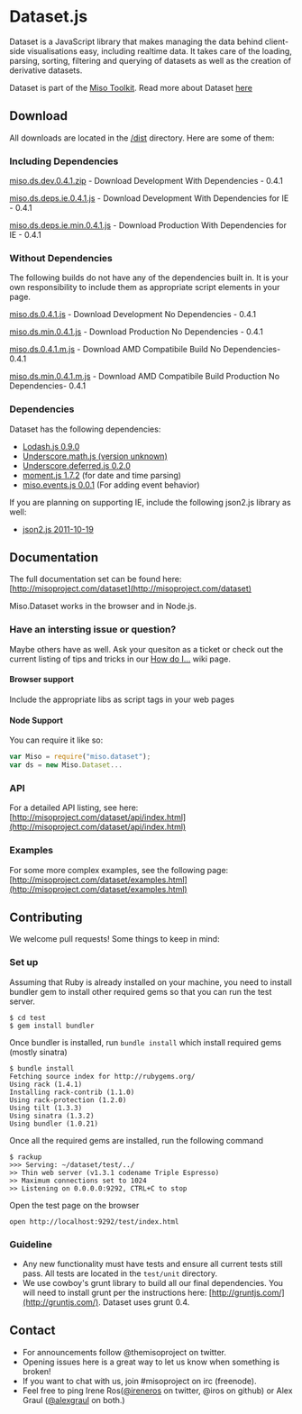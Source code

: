 # Dataset.js

Dataset is a JavaScript library that makes managing the data behind client-side visualisations easy, including realtime data. It takes care of the loading, parsing, sorting, filtering and querying of datasets as well as the creation of derivative datasets.

Dataset is part of the [Miso Toolkit](http://misoproject.com).
Read more about Dataset [here](http://misoproject.com/dataset)

## Download 

All downloads are located in the [/dist](https://github.com/misoproject/dataset/tree/master/dist) directory. Here are some of them:

### Including Dependencies


[miso.ds.dev.0.4.1.zip](https://github.com/downloads/misoproject/dataset/miso.ds.dev.0.4.1.zip) - Download Development With Dependencies - 0.4.1

[miso.ds.deps.ie.0.4.1.js](https://github.com/downloads/misoproject/dataset/miso.ds.deps.ie.0.4.1.js) - Download Development With Dependencies for IE - 0.4.1

[miso.ds.deps.ie.min.0.4.1.js](https://github.com/downloads/misoproject/dataset/miso.ds.deps.ie.0.4.1.js) - Download Production With Dependencies for IE - 0.4.1

### Without Dependencies

The following builds do not have any of the dependencies built in. It is your own responsibility to include them as appropriate script elements in your page.

[miso.ds.0.4.1.js](https://github.com/downloads/misoproject/dataset/miso.ds.0.4.1.js) - Download Development No Dependencies - 0.4.1

[miso.ds.min.0.4.1.js](https://github.com/misoproject/dataset/tree/master/dist/miso.ds.min.0.4.1.js) - Download Production No Dependencies - 0.4.1

[miso.ds.0.4.1.m.js](https://github.com/misoproject/dataset/tree/master/dist/miso.ds.0.4.1.m.js) - Download AMD Compatibile Build No Dependencies- 0.4.1

[miso.ds.min.0.4.1.m.js](https://github.com/misoproject/dataset/tree/master/dist/miso.ds.min.0.4.1.m.js) - Download AMD Compatibile Build Production No Dependencies- 0.4.1


### Dependencies

Dataset has the following dependencies:

* [Lodash.js 0.9.0](http://lodash.com/)
* [Underscore.math.js (version unknown)](https://github.com/syntagmatic/underscore.math) 
* [Underscore.deferred.js 0.2.0](https://github.com/wookiehangover/underscore.Deferred)
* [moment.js 1.7.2](http://momentjs.com/) (for date and time parsing)
* [miso.events.js 0.0.1](http://github.com/misoproject/events) (For adding event behavior)

If you are planning on supporting IE, include the following json2.js library as well:
* [json2.js 2011-10-19](https://github.com/douglascrockford/JSON-js) 


## Documentation

The full documentation set can be found here:
[http://misoproject.com/dataset](http://misoproject.com/dataset)

Miso.Dataset works in the browser and in Node.js.

### Have an intersting issue or question?

Maybe others have as well. Ask your quesiton as a ticket
or check out the current listing of tips and tricks in our
[How do I...](https://github.com/misoproject/dataset/wiki/How-Do-I...) 
wiki page.

#### Browser support

Include the appropriate libs as script tags in your web pages

#### Node Support

You can require it like so:

```javascript
var Miso = require("miso.dataset");
var ds = new Miso.Dataset...
```

### API

For a detailed API listing, see here:
[http://misoproject.com/dataset/api/index.html](http://misoproject.com/dataset/api/index.html)

### Examples

For some more complex examples, see the following page:
[http://misoproject.com/dataset/examples.html](http://misoproject.com/dataset/examples.html)

## Contributing

We welcome pull requests! Some things to keep in mind:

### Set up

Assuming that Ruby is already installed on your machine, you need to install bundler gem to install other required gems so that you can run the test server.

    $ cd test
    $ gem install bundler

Once bundler is installed, run ``bundle install`` which install required gems (mostly sinatra)

    $ bundle install
    Fetching source index for http://rubygems.org/
    Using rack (1.4.1)
    Installing rack-contrib (1.1.0)
    Using rack-protection (1.2.0)
    Using tilt (1.3.3)
    Using sinatra (1.3.2)
    Using bundler (1.0.21)

Once all the required gems are installed, run the following command

    $ rackup
    >>> Serving: ~/dataset/test/../
    >> Thin web server (v1.3.1 codename Triple Espresso)
    >> Maximum connections set to 1024
    >> Listening on 0.0.0.0:9292, CTRL+C to stop

Open the test page on the browser

    open http://localhost:9292/test/index.html

### Guideline
  
* Any new functionality must have tests and ensure all current tests still pass. All tests are located in the ```test/unit``` directory.
* We use cowboy's grunt library to build all our final dependencies. You will need to install grunt per the instructions here: [http://gruntjs.com/](http://gruntjs.com/). Dataset uses grunt 0.4.

## Contact

* For announcements follow @themisoproject on twitter.
* Opening issues here is a great way to let us know when something is broken!
* If you want to chat with us, join #misoproject on irc (freenode).
* Feel free to ping Irene Ros([@ireneros](http://twitter.com/ireneros) on twitter, @iros on github) or Alex Graul ([@alexgraul](http://twitter.com/alexgraul) on both.)
